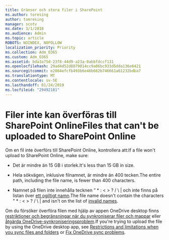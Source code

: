 ```yaml
---
title: Gränser och stora filer i SharePoint
ms.author: toresing
author: tomresing
manager: scotv
ms.date: 3/1/2018
ms.audience: Admin
ms.topic: article
ROBOTS: NOINDEX, NOFOLLOW
localization_priority: Priority
ms.collection: Adm_O365
ms.custom: Adm_O365
ms.assetid: bda3a75d-23f8-44d9-a23a-0abbfdccf131
ms.openlocfilehash: 29ad4d52d8879014cc9a06bc933d5dda136e6421
ms.sourcegitcommit: e2864efcfb493b6e46b662b746661a61232bdba7
ms.translationtype: MT
ms.contentlocale: sv-SE
ms.lasthandoff: 01/24/2019
ms.locfileid: "29492181"
---
```

# <a name="files-that-cant-be-uploaded-to-sharepoint-online"></a><span data-ttu-id="71c64-102">Filer inte kan överföras till SharePoint Online</span><span class="sxs-lookup"><span data-stu-id="71c64-102">Files that can't be uploaded to SharePoint Online</span></span>

<span data-ttu-id="71c64-103">Om en fil inte överförs till SharePoint Online, kontrollera att:</span><span class="sxs-lookup"><span data-stu-id="71c64-103">If a file won't upload to SharePoint Online, make sure:</span></span>
  
- <span data-ttu-id="71c64-104">Det är mindre än 15 GB i storlek.</span><span class="sxs-lookup"><span data-stu-id="71c64-104">It's less than 15 GB in size.</span></span>
    
- <span data-ttu-id="71c64-105">Hela sökvägen, inklusive filnamnet, är mindre än 400 tecken.</span><span class="sxs-lookup"><span data-stu-id="71c64-105">The entire path, including the file name, is fewer than 400 characters.</span></span>
    
- <span data-ttu-id="71c64-p101">Namnet på filen inte innehålla tecknen ” \* : \< \> ? / \ | och inte finns på listan över [ett ogiltigt namn](https://go.microsoft.com/fwlink/?linkid=866430).</span><span class="sxs-lookup"><span data-stu-id="71c64-p101">The file name doesn't contain the characters " \* : \< \> ? / \ | and isn't on the list of [invalid names](https://go.microsoft.com/fwlink/?linkid=866430).</span></span>
    
<span data-ttu-id="71c64-108">Om du försöker överföra filen med hjälp av appen OneDrive desktop finns [restriktioner och begränsningar när du synkroniserar filer och mappar](http://go.microsoft.com/fwlink/p/?LinkID=717734) eller [åtgärda OneDrive-synkroniseringsproblem](https://go.microsoft.com/fwlink/?linkid=866431).</span><span class="sxs-lookup"><span data-stu-id="71c64-108">If you're trying to upload the file by using the OneDrive desktop app, see [Restrictions and limitations when you sync files and folders](http://go.microsoft.com/fwlink/p/?LinkID=717734) or [Fix OneDrive sync problems](https://go.microsoft.com/fwlink/?linkid=866431).</span></span>
  

